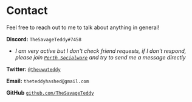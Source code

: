 # Contact

Feel free to reach out to me to talk about anything in general!

**Discord:** `TheSavageTeddy#7458`

- _I am very active but I don't check friend requests, if I don't respond, please join [`Perth Socialware`](https://discord.gg/dQ8FMFQSRp) and try to send me a message directly_

**Twitter:** [`@theuwuteddy`](https://twitter.com/theuwuteddy)

**Email:** `theteddyhashed@gmail.com`

**GitHub** [`github.com/TheSavageTeddy`](https://github.com/TheSavageTeddy)